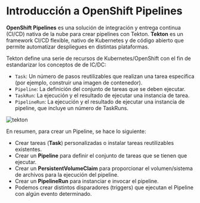 # Introducción a OpenShift Pipelines

**OpenShift Pipelines** es una solución de integración y entrega continua (CI/CD) nativa de la nube para crear pipelines con Tekton. **Tekton** es un framework CI/CD flexible, nativo de Kubernetes y de código abierto que permite automatizar despliegues en distintas plataformas.

Tekton define una serie de recursos de Kubernetes/OpenShift con el fin de estandarizar los conceptos de de IC/DC:

* `Task`: Un número de pasos reutilizables que realizan una tarea específica (por ejemplo, construir una imagen de contenedor).
* `Pipeline`: La definición del conjunto de tareas que se deben ejecutar.
* `TaskRun`: La ejecución y el resultado de ejecutar una instancia de tarea.
* `PipelineRun`: La ejecución y el resultado de ejecutar una instancia de pipeline, que incluye un número de TaskRuns.

![tekton](img/tekton-architecture.svg)

En resumen, para crear un Pipeline, se hace lo siguiente:

* Crear tareas (**Task**) personalizadas o instalar tareas reutilizables existentes.
* Crear un **Pipeline**  para definir el conjunto de tareas que se tienen que ejecutar.
* Crear un **PersistentVolumeClaim** para proporcionar el volumen/sistema de archivos para la ejecución del pipeline.
* Crear un **PipelineRun** para instanciar e invocar el pipeline.
* Podemos crear distintos disparadores (triggers) que ejecutan el Pipeline con algún evento determinado.

